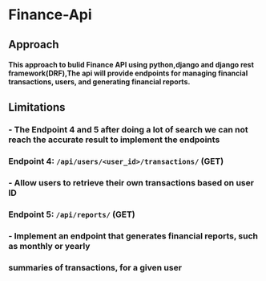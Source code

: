 # Finance-Api
## Approach
#### This approach to bulid Finance API using python,django and django rest framework(DRF),The api will provide endpoints for managing financial transactions, users, and generating financial reports.

## Limitations
### - The Endpoint 4 and 5 after doing a lot of search we can not reach the accurate result to implement the endpoints
### Endpoint 4: `/api/users/<user_id>/transactions/` (GET)
### - Allow users to retrieve their own transactions based on user ID
### Endpoint 5: `/api/reports/` (GET)
### - Implement an endpoint that generates financial reports, such as monthly or yearly
### summaries of transactions, for a given user
